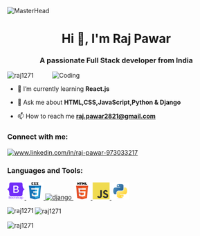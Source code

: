 ![MasterHead](https://www.digitalsolutionservices.com/img/services/web%20development.gif)
<h1 align="center">Hi 👋, I'm Raj Pawar</h1>
<h3 align="center">A passionate Full Stack developer from India</h3>
<img align='right' alt="Coding" Width="400" hight="400" src="https://user-images.githubusercontent.com/69011963/137184767-79a13ec7-1bb3-4341-a6da-3a149c9c159a.gif">

<p align="left"> <img src="https://komarev.com/ghpvc/?username=raj1271&label=Profile%20views&color=0e75b6&style=flat" alt="raj1271" /> </p>

- 🌱 I’m currently learning **React.js**

- 💬 Ask me about **HTML,CSS,JavaScript,Python & Django**

- 📫 How to reach me **raj.pawar2821@gmail.com**

<h3 align="left">Connect with me:</h3>
<p align="left">
<a href="https://linkedin.com/in/www.linkedin.com/in/raj-pawar-973033217" target="blank"><img align="center" src="https://raw.githubusercontent.com/rahuldkjain/github-profile-readme-generator/master/src/images/icons/Social/linked-in-alt.svg" alt="www.linkedin.com/in/raj-pawar-973033217" height="30" width="40" /></a>
</p>

<h3 align="left">Languages and Tools:</h3>
<p align="left"> <a href="https://getbootstrap.com" target="_blank" rel="noreferrer"> <img src="https://raw.githubusercontent.com/devicons/devicon/master/icons/bootstrap/bootstrap-plain-wordmark.svg" alt="bootstrap" width="40" height="40"/> </a> <a href="https://www.w3schools.com/css/" target="_blank" rel="noreferrer"> <img src="https://raw.githubusercontent.com/devicons/devicon/master/icons/css3/css3-original-wordmark.svg" alt="css3" width="40" height="40"/> </a> <a href="https://www.djangoproject.com/" target="_blank" rel="noreferrer"> <img src="https://cdn.worldvectorlogo.com/logos/django.svg" alt="django" width="40" height="40"/> </a> <a href="https://www.w3.org/html/" target="_blank" rel="noreferrer"> <img src="https://raw.githubusercontent.com/devicons/devicon/master/icons/html5/html5-original-wordmark.svg" alt="html5" width="40" height="40"/> </a> <a href="https://developer.mozilla.org/en-US/docs/Web/JavaScript" target="_blank" rel="noreferrer"> <img src="https://raw.githubusercontent.com/devicons/devicon/master/icons/javascript/javascript-original.svg" alt="javascript" width="40" height="40"/> </a> <a href="https://www.python.org" target="_blank" rel="noreferrer"> <img src="https://raw.githubusercontent.com/devicons/devicon/master/icons/python/python-original.svg" alt="python" width="40" height="40"/> </a> </p>

<p><img align="left" src="https://github-readme-stats.vercel.app/api/top-langs?username=raj1271&show_icons=true&locale=en&layout=compact" alt="raj1271" /></p>

<p>&nbsp;<img align="center" src="https://github-readme-stats.vercel.app/api?username=raj1271&show_icons=true&locale=en" alt="raj1271" /></p>

<p><img align="center" src="https://github-readme-streak-stats.herokuapp.com/?user=raj1271&" alt="raj1271" /></p>

